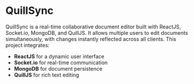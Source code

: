 # QuillSync
QuillSync is a real-time collaborative document editor built with ReactJS, Socket.io, MongoDB, and QuillJS. It allows multiple users to edit documents simultaneously, with changes instantly reflected across all clients. This project integrates:

- **ReactJS** for a dynamic user interface
- **Socket.io** for real-time communication
- **MongoDB** for document persistence
- **QuillJS** for rich text editing
